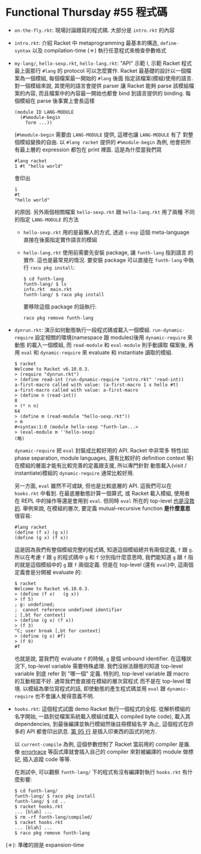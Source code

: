 Functional Thursday #55 程式碼
=====

- `on-the-fly.rkt`: 現場討論跟寫的程式碼. 大部分是 `intro.rkt` 的內容

- `intro.rkt`: 介紹 Racket 中 metaprogramming 最基本的構造, `define-syntax`
               以及 compilation-time (＊) 執行任意程式來檢查參數格式

- `my-lang/`, `hello-sexp.rkt`, `hello-lang.rkt`:
    "API" 示範 I, 示範 Racket 程式最上面那行 `#lang` 的 protocol 可以怎麼實作.
    Racket 最基礎的設計以一個檔案為一個模組, 每個檔案最一開始的 `#lang` 後面
    指定該檔案(模組)使用的語言. 對一個模組來說, 其使用的語言會提供 parser 讓
    Racket 能夠 parse 該模組檔案的內容, 而且檔案中的內容最一開始也都會 bind
    到語言提供的 binding. 每個模組在 parse 後事實上會長這樣

    ```racket
    (module ID LANG-MODULE
      (#%module-begin
        form ...))
    ```

    (`#%module-begin` 需要由 `LANG-MODULE` 提供, 這裡也讓 `LANG-MODULE` 有了
    對整個模組變換的自由. 以 `#lang racket` 提供的 `#%module-begin` 為例,
    他會把所有最上層的 expression 都包在 print 裡面. 這是為什麼當我們寫

    ```racket
    #lang racket
    1 #t "hello world"
    ```

    會印出

    ```racket
    1
    #t
    "hello world"
    ```

    的原因. 另外兩個相關檔案 `hello-sexp.rkt` 跟 `hello-lang.rkt` 用了兩種
    不同的指定 `LANG-MODULE` 的方法

    - `hello-sexp.rkt` 用的是最懶人的方式, 透過 `s-exp` 這個 meta-language
         直接在後面指定實作語言的模組

    - `hello-lang.rkt` 使用前需要先安裝 package, 讓 `funth-lang` 指到語言
         的實作. 這也是最常見的情況. 要安裝 package 可以直接在 `funth-lang`
         中執行 `raco pkg install`:

         ```
         $ cd funth-lang
         funth-lang/ $ ls
         info.rkt  main.rkt
         funth-lang/ $ raco pkg install
         ```

         要移除這個 package 的話執行:

         ```
         raco pkg remove funth-lang
         ```

- `dynrun.rkt`: 演示如何動態執行一段程式碼或載入一個模組. `run-dynamic-require`
                設定相關的環境(namespace 跟 modules)後用 `dynamic-require` 來動態
                的載入一個模組, 而 `read-module` 和 `eval-module` 則手動讀取
                檔案後, 再用 `eval` 和 `dynamic-require` 來 evaluate 和 instantiate
                讀取的模組.

    ```racket
    $ racket
    Welcome to Racket v6.10.0.3.
    > (require "dynrun.rkt")
    > (define read-int (run-dynamic-require "intro.rkt" 'read-int))
    a-first-macro called with value: (a-first-macro 1 x hello #t)
    a-first-macro called with value: a-first-macro
    > (define n (read-int))
    8
    > (* n n)
    64
    > (define m (read-module "hello-sexp.rkt"))
    > m
    #<syntax:1:0 (module hello-sexp "funth-lan...>
    > (eval-module m ''hello-sexp)
    (略)
    ```

    `dynamic-require` 把 `eval` 封裝成比較好用的 API. Racket 中非常多
    特性(如 phase separation, module languages, 還有比較好的 definition
    context 等)在模組的層面才能有比較完善的定義跟支援, 所以專門針對
    動態載入(visit / instantiate)模組的 `dynamic-require` 通常比較好用.

    另一方面, `eval` 雖然不可或缺, 但也是比較底層的 API. 這我們可以在
    `hooks.rkt` 中看到. 在最底層動態計算一個算式, 或 Racket 載入模組,
    使用者在 REPL 中的操作等還是會用到 `eval`. 但同時 `eval` 所在的
    top-level [也是沒救的](https://gist.github.com/takikawa/3941612).
    舉例來說, 在模組的層次, 要定義 mutual-recursive function **是什麼意思**
    很容易:

    ```racket
    #lang racket
    (define (f x) (g x))
    (define (g x) (f x))
    ```

    這是因為我們有整個模組完整的程式碼, 知道這個模組總共有兩個定義, `f`
    跟 `g`. 所以在考慮 `f` 跟 `g` 的程式碼中 `g` 和 `f` 分別指什麼意思時,
    我們能知道 `g` 跟 `f` 指的就是這個模組中的 `g` 跟 `f` 兩個定義.
    但是在 top-level (還有 `eval`)中, 這兩個定義會是分開被 evaluate 的:

    ```racket
    $ racket
    Welcome to Racket v6.10.0.3.
    > (define (f x)   (g x))
    > (f 5)
    ; g: undefined;
    ;  cannot reference undefined identifier
    ; [,bt for context]
    > (define (g x) (f x))
    > (f 3)
    ^C; user break [,bt for context]
    > (define (g x) #f)
    > (f 9)
    #f
    ```

    也就是說, 當我們在 evaluate `f` 的時候, `g` 是個 unbound identifier.
    在這種狀況下, top-level variable 需要特殊處理. 我們沒辦法靜態的知道
    top-level variable 到底 refer 到 "哪一個" 定義. 特別的, top-level
    variable 跟 macro 的互動相當不好. 通常我們會直接在模組的層次寫程式
    而不是在 top-level 環境. 以模組為單位寫程式的話, 即使動態的產生程式碼並用
    `eval` 跟 `dynamic-require` 也不會讓人覺得意義不明.

- `hooks.rkt`: 這個程式試圖 demo Racket 執行一個程式的全程. 從解析模組的
    名字開始, 一路到從檔案系統載入模組(或載入 compiled byte code),
    載入其 dependencies, 到最後編譯並執行模組然後註冊模組名字
    為止, 這個程式在許多的 API 都會印出訊息.
    [第 95 行](./hooks.rkt#L95)
    是插入印東西的函式的地方.

    以 `current-compile` 為例, 這個參數控制了 Racket 當前用的 compiler
    是誰. 像 [errortrace](https://docs.racket-lang.org/errortrace/using-errortrace.html)
    等函式庫就會插入自己的 compiler 來對被編譯的 module 做標記, 插入追蹤
    code 等等.

    在測試中, 可以觀察 `funth-lang/` 下的程式有沒有編譯對執行
    `hooks.rkt` 有什麼影響:

    ```
    $ cd funth-lang/
    funth-lang/ $ raco pkg install
    funth-lang/ $ cd ..
    $ racket hooks.rkt
    ... [blah] ...
    $ rm -rf funth-lang/compiled/
    $ racket hooks.rkt
    ... [blah] ...
    $ raco pkg remove funth-lang
    ```

(＊): 準確的說是 expansion-time
